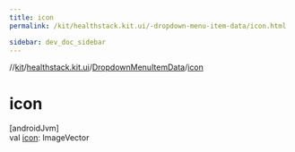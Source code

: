 ```yaml
---
title: icon
permalink: /kit/healthstack.kit.ui/-dropdown-menu-item-data/icon.html

sidebar: dev_doc_sidebar
---
```

//[kit](../../../kit.html)/[healthstack.kit.ui](../index.html)/[DropdownMenuItemData](index.html)/[icon](icon.html)



# icon



[androidJvm]\
val [icon](icon.html): ImageVector




